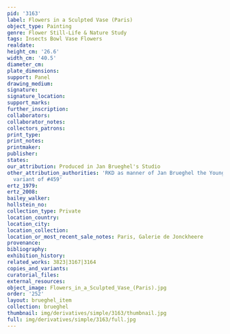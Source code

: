 ```yaml
---
pid: '3163'
label: Flowers in a Sculpted Vase (Paris)
object_type: Painting
genre: Flower Still-Life & Nature Study
tags: Insects Bowl Vase Flowers
realdate: 
height_cm: '26.6'
width_cm: '40.5'
diameter_cm: 
plate_dimensions: 
support: Panel
drawing_medium: 
signature: 
signature_location: 
support_marks: 
further_inscription: 
collaborators: 
collaborator_notes: 
collectors_patrons: 
print_type: 
print_notes: 
printmaker: 
publisher: 
states: 
our_attribution: Produced in Jan Brueghel's Studio
other_attribution_authorities: 'RKD as manner of Jan Brueghel the Younger|Ertz 2008-10,
  variant of #459'
ertz_1979: 
ertz_2008: 
bailey_walker: 
hollstein_no: 
collection_type: Private
location_country: 
location_city: 
location_collection: 
location_or_most_recent_sale_notes: Paris, Galerie de Jonckheere
provenance: 
bibliography: 
exhibition_history: 
related_works: 3823|3167|3164
copies_and_variants: 
curatorial_files: 
external_resources: 
object_image: Flowers_in_a_Sculpted_Vase_(Paris).jpg
order: '252'
layout: brueghel_item
collection: brueghel
thumbnail: img/derivatives/simple/3163/thumbnail.jpg
full: img/derivatives/simple/3163/full.jpg
---
```

